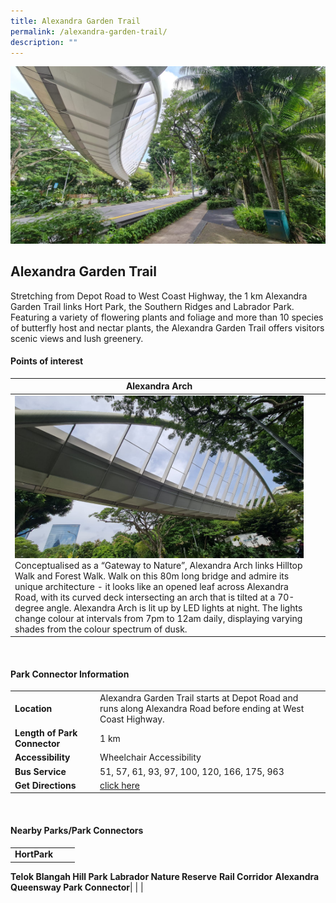```yaml
---
title: Alexandra Garden Trail
permalink: /alexandra-garden-trail/
description: ""
---
```

![](/images/alexandra%20garden%20trail%20.jpg)

## Alexandra Garden Trail

Stretching from Depot Road to West Coast Highway, the 1 km Alexandra Garden Trail links Hort Park, the Southern Ridges and Labrador Park. Featuring a variety of flowering plants and foliage and more than 10 species of butterfly host and nectar plants, the Alexandra Garden Trail offers visitors scenic views and lush greenery.


#### Points of interest

| **Alexandra Arch** | |  |
| -------- | -------- | -------- |
|![](/images/alexandra%20arch%203.jpg) Conceptualised as a “Gateway to Nature”, Alexandra Arch links Hilltop Walk and Forest Walk. Walk on this 80m long bridge and admire its unique architecture - it looks like an opened leaf across Alexandra Road, with its curved deck intersecting an arch that is tilted at a 70-degree angle. Alexandra Arch is lit up by LED lights at night. The lights change colour at intervals from 7pm to 12am daily, displaying varying shades from the colour spectrum of dusk. | | |

<br>

#### Park Connector Information

|  |  |  |
| -------- | -------- | -------- |
| **Location** | Alexandra Garden Trail starts at Depot Road and runs along Alexandra Road before ending at West Coast Highway.|  |
| **Length of Park Connector** | 1 km  |  |
| **Accessibility** | Wheelchair Accessibility| |
| **Bus Service** | 51, 57, 61, 93, 97, 100, 120, 166, 175, 963 | |
| **Get Directions** | [click here](https://www.onemap.gov.sg/v2/?lat=1.27709992068494&amp;lng=103.802697759967) | |

<br>

#### Nearby Parks/Park Connectors

|   |  |  |
| -------- | -------- | -------- |
| **HortPark**
**Telok Blangah Hill Park**
**Labrador Nature Reserve**
**Rail Corridor**
**Alexandra Queensway Park Connector**| | |